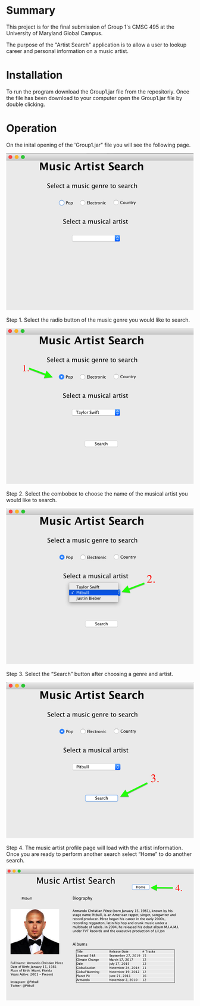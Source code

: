 # Summary
This project is for the final submission of Group 1's CMSC 495 at the University of Maryland Global Campus.

The purpose of the "Artist Search" application is to allow a user to lookup career and personal information on a music artist. 

# Installation
To run the program download the Group1.jar file from the repositoriy. Once the file has been download to your computer open the Group1.jar file by double clicking. 

# Operation
On the inital opening of the  'Group1.jar" file you will see the following page.

![](/images/Home.png)

Step 1.  Select the radio button of the music genre you would like to search.

![](/images/HomeGenre.png)

Step 2.  Select the combobox to choose the name of the musical artist you would like to search.

![](/images/HomeArtist.png)

Step 3.  Select the “Search” button after choosing a genre and artist.

![](/images/Search.png)

Step 4.  The music artist profile page will load with the artist information. Once you are ready to perform another search select “Home” to do another search.

![](/images/Profile.png)










